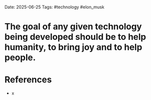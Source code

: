 Date: 2025-06-25
Tags: #technology #elon_musk 
# The goal of any given technology being developed should be to help humanity, to bring joy and to help people.

# References
- x
 